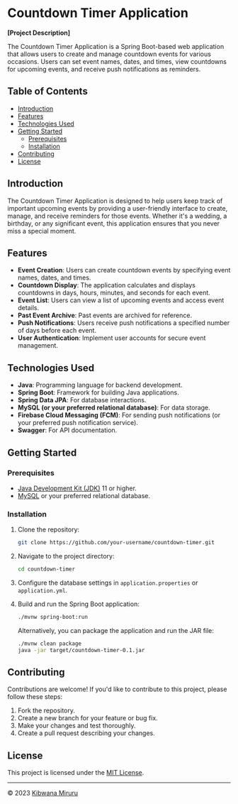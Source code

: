 # Countdown Timer Application

**[Project Description]**

The Countdown Timer Application is a Spring Boot-based web application that allows users to create and manage countdown events for various occasions. Users can set event names, dates, and times, view countdowns for upcoming events, and receive push notifications as reminders.

## Table of Contents

- [Introduction](#introduction)
- [Features](#features)
- [Technologies Used](#technologies-used)
- [Getting Started](#getting-started)
    - [Prerequisites](#prerequisites)
    - [Installation](#installation)
- [Contributing](#contributing)
- [License](#license)

## Introduction

The Countdown Timer Application is designed to help users keep track of important upcoming events by providing a user-friendly interface to create, manage, and receive reminders for those events. Whether it's a wedding, a birthday, or any significant event, this application ensures that you never miss a special moment.

## Features

- **Event Creation**: Users can create countdown events by specifying event names, dates, and times.
- **Countdown Display**: The application calculates and displays countdowns in days, hours, minutes, and seconds for each event.
- **Event List**: Users can view a list of upcoming events and access event details.
- **Past Event Archive**: Past events are archived for reference.
- **Push Notifications**: Users receive push notifications a specified number of days before each event.
- **User Authentication**: Implement user accounts for secure event management.

## Technologies Used

- **Java**: Programming language for backend development.
- **Spring Boot**: Framework for building Java applications.
- **Spring Data JPA**: For database interactions.
- **MySQL (or your preferred relational database)**: For data storage.
- **Firebase Cloud Messaging (FCM)**: For sending push notifications (or your preferred push notification service).
- **Swagger**: For API documentation.

## Getting Started

### Prerequisites

- [Java Development Kit (JDK)](https://adoptopenjdk.net/) 11 or higher.
- [MySQL](https://www.mysql.com/) or your preferred relational database.

### Installation

1. Clone the repository:

   ```bash
   git clone https://github.com/your-username/countdown-timer.git
   ```

2. Navigate to the project directory:

   ```bash
   cd countdown-timer
   ```

3. Configure the database settings in `application.properties` or `application.yml`.

4. Build and run the Spring Boot application:

   ```bash
   ./mvnw spring-boot:run
   ```

   Alternatively, you can package the application and run the JAR file:

   ```bash
   ./mvnw clean package
   java -jar target/countdown-timer-0.1.jar
   ```

## Contributing

Contributions are welcome! If you'd like to contribute to this project, please follow these steps:

1. Fork the repository.
2. Create a new branch for your feature or bug fix.
3. Make your changes and test thoroughly.
4. Create a pull request describing your changes.

## License

This project is licensed under the [MIT License](LICENSE).

---

© 2023 [Kibwana Miruru](https://github.com/mirukibs)
